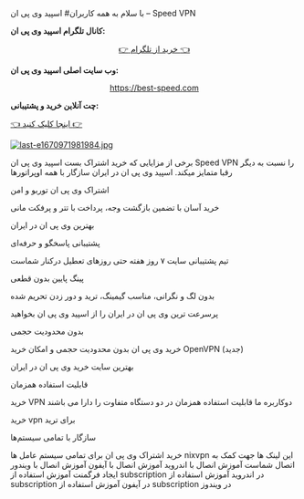 با سلام به همه کاربران# اسپید وی پی ان – Speed VPN


**کانال تلگرام اسپید وی پی ان:**

<p align="center" dir="auto">
  <a href="https://t.me/best_speedvpn"><span class="emoji">👈</span> خرید از تلگرام <span class="emoji">👉</span> </a>
</p>


**وب سایت اصلی اسپید وی پی ان:**

<p align="center" dir="auto">
  <a href="https://best-speed.com">https://best-speed.com </a>
</p>

**چت آنلاین خرید و پشتیبانی:**

[<span class="emoji">👈</span> اینجا کلیک کنید <span class="emoji">👉</span> ](https://1556.3cx.cloud/callus/#bestspeedvpn)

[![last-e1670971981984.jpg](https://i.postimg.cc/tJ05nLfS/last-e1670971981984.jpg)](https://postimg.cc/YG3gJytY)

برخی از مزایایی که خرید اشتراک بست اسپید وی پی ان Speed VPN را نسبت به دیگر رقبا متمایز میکند. اسپید وی پی ان در ایران سازگار با همه اوپراتورها

اشتراک وی پی ان توربو و امن

خرید آسان با تضمین بازگشت وجه، پرداخت با تتر و پرفکت مانی

بهترین وی پی ان در ایران

پشتیبانی پاسخگو و حرفه‌ای

تیم پشتیبانی سایت ۷ روز هفته حتی روزهای تعطیل درکنار شماست

پینگ پایین بدون قطعی

بدون لگ و نگرانی، مناسب گیمینگ، ترید و دور زدن تحریم شده

پرسرعت ترین وی پی ان در ایران را از اسپید وی پی ان بخواهید

بدون محدودیت حجمی

خرید وی پی ان بدون محدودیت حجمی و امکان خرید OpenVPN (جدید)

بهترین سایت خرید وی پی ان در ایران

قابلیت استفاده همزمان

خرید VPN دوکاربره ما قابلیت استفاده همزمان در دو دستگاه متفاوت را دارا می‌ باشند

خرید vpn برای ترید

سازگار با تمامی سیستم‌ها

خرید اشتراک وی پی ان برای تمامی سیستم عامل ها nixvpn 
این لینک ها جهت کمک به اتصال شماست 
آموزش انصال با اندروید 
آموزش انصال با آیفون 
آموزش انصال با ویندور
ایجاد فرگمنت 
آموزش استفاده از subscription در اندروید 
آموزش استفاده از subscription در آیفون
آموزش استفاده از subscription در ویندوز 


